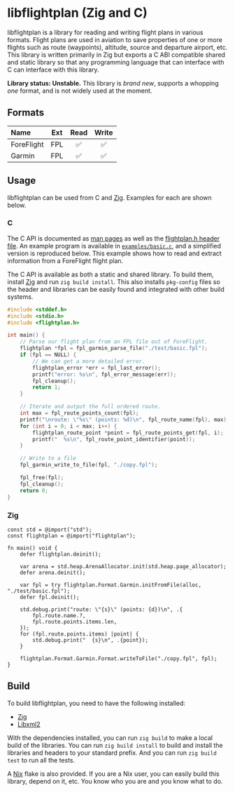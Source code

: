 # libflightplan (Zig and C)

libflightplan is a library for reading and writing flight plans in
various formats. Flight plans are used in aviation to save properties of
one or more flights such as route (waypoints), altitude, source and departure
airport, etc. This library is written primarily in Zig but exports a C ABI
compatible shared and static library so that any programming language that
can interface with C can interface with this library.

**Library status: Unstable.** This library is _brand new_, supports
a whopping _one_ format, and is not widely used at the moment.

## Formats

| Name | Ext | Read | Write |
| :--- | :---: | :---: | :---: |
| ForeFlight | FPL | ✅ | ✅ |
| Garmin | FPL | ✅ | ✅ |

## Usage

libflightplan can be used from C and [Zig](https://ziglang.org/). Examples
for each are shown below.

### C

The C API is documented as
[man pages](https://github.com/mitchellh/libflightplan/tree/main/doc) as well as the
[flightplan.h header file](https://github.com/mitchellh/libflightplan/blob/main/include/flightplan.h).
An example program is available in [`examples/basic.c`](https://github.com/mitchellh/libflightplan/blob/main/examples/basic.c),
and a simplified version is reproduced below. This example shows how to
read and extract information from a ForeFlight flight plan.

The C API is available as both a static and shared library. To build them,
install [Zig](https://ziglang.org/) and run `zig build install`. This also
installs `pkg-config` files so the header and libraries can be easily found
and integrated with other build systems.

```c
#include <stddef.h>
#include <stdio.h>
#include <flightplan.h>

int main() {
	// Parse our flight plan from an FPL file out of ForeFlight.
	flightplan *fpl = fpl_garmin_parse_file("./test/basic.fpl");
	if (fpl == NULL) {
		// We can get a more detailed error.
		flightplan_error *err = fpl_last_error();
		printf("error: %s\n", fpl_error_message(err));
		fpl_cleanup();
		return 1;
	}

	// Iterate and output the full ordered route.
	int max = fpl_route_points_count(fpl);
	printf("\nroute: \"%s\" (points: %d)\n", fpl_route_name(fpl), max);
	for (int i = 0; i < max; i++) {
		flightplan_route_point *point = fpl_route_points_get(fpl, i);
		printf("  %s\n", fpl_route_point_identifier(point));
	}

	// Write to a file
	fpl_garmin_write_to_file(fpl, "./copy.fpl");

	fpl_free(fpl);
	fpl_cleanup();
	return 0;
}
```

### Zig

```zig
const std = @import("std");
const flightplan = @import("flightplan");

fn main() void {
	defer flightplan.deinit();

	var arena = std.heap.ArenaAllocator.init(std.heap.page_allocator);
	defer arena.deinit();

	var fpl = try flightplan.Format.Garmin.initFromFile(alloc, "./test/basic.fpl");
	defer fpl.deinit();

	std.debug.print("route: \"{s}\" (points: {d})\n", .{
		fpl.route.name.?,
		fpl.route.points.items.len,
	});
	for (fpl.route.points.items) |point| {
		std.debug.print("  {s}\n", .{point});
	}

	flightplan.Format.Garmin.Format.writeToFile("./copy.fpl", fpl);
}
```

## Build

To build libflightplan, you need to have the following installed:

  * [Zig](https://ziglang.org/)
  * [Libxml2](http://www.xmlsoft.org/)

With the dependencies installed, you can run `zig build` to make a local
build of the libraries. You can run `zig build install` to build and install
the libraries and headers to your standard prefix. And you can run `zig build test`
to run all the tests.

A [Nix](https://nixos.org/) flake is also provided. If you are a Nix user, you
can easily build this library, depend on it, etc. You know who you are and you
know what to do.

